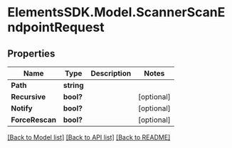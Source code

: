 # ElementsSDK.Model.ScannerScanEndpointRequest

## Properties

Name | Type | Description | Notes
------------ | ------------- | ------------- | -------------
**Path** | **string** |  | 
**Recursive** | **bool?** |  | [optional] 
**Notify** | **bool?** |  | [optional] 
**ForceRescan** | **bool?** |  | [optional] 

[[Back to Model list]](../#documentation-for-models) [[Back to API list]](../#documentation-for-api-endpoints) [[Back to README]](../)

